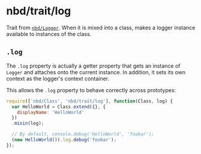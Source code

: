 # nbd/trait/log

Trait from [`nbd/Logger`](../Logger.md). When it is mixed into a class, makes a
logger instance available to instances of the class.

## `.log`

The `.log` property is actually a getter property that gets an instance of
`Logger` and attaches onto the current instance. In addition, it sets its own
context as the logger's context container.

This allows the `.log` property to behave correctly across prototypes:

```javascript
require(['nbd/Class', 'nbd/trait/log'], function(Class, log) {
  var HelloWorld = Class.extend({}, {
    displayName: 'HelloWorld'
  })
  .mixin(log);

  // By default, console.debug('HelloWorld', 'foobar');
  (new HelloWorld()).log.debug('foobar');
});
```
